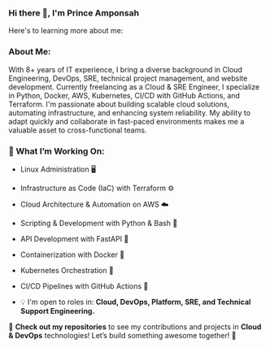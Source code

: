 ### Hi there 👋, I'm Prince Amponsah
Here's to learning more about me:

### About Me:

With 8+ years of IT experience, I bring a diverse background in Cloud Engineering, DevOps, SRE, technical project management, and website development. Currently freelancing as a Cloud & SRE Engineer, I specialize in Python, Docker, AWS, Kubernetes, CI/CD with GitHub Actions, and Terraform.
I'm passionate about building scalable cloud solutions, automating infrastructure, and enhancing system reliability. My ability to adapt quickly and collaborate in fast-paced environments makes me a valuable asset to cross-functional teams.

### 🔧 What I’m Working On: ###

- Linux Administration 🖥️
- Infrastructure as Code (IaC) with Terraform ⚙️
- Cloud Architecture & Automation on AWS ☁️
- Scripting & Development with Python & Bash 🐍
- API Development with FastAPI 🔗
- Containerization with Docker 🐳
- Kubernetes Orchestration 🚢
- CI/CD Pipelines with GitHub Actions 🔄
  
- 💡 I'm open to roles in: **Cloud, DevOps, Platform, SRE, and Technical Support Engineering.**
  
 📂 **Check out my repositories** to see my contributions and projects in **Cloud & DevOps** technologies! Let’s build something awesome together! 🚀


